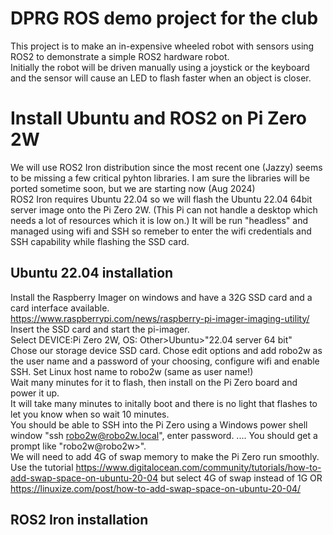 # DPRG ROS demo project for the club
This project is to make an in-expensive wheeled robot with sensors using ROS2 to demonstrate a simple ROS2 hardware robot.</br>
Initially the robot will be driven manually using a joystick or the keyboard and the sensor will cause an LED to flash faster when an object is closer.</br>

# Install Ubuntu and ROS2 on Pi Zero 2W
We will use ROS2 Iron distribution since the most recent one (Jazzy) seems to be missing a few critical pyhton libraries. I am sure the libraries will be ported sometime soon, but we are starting now (Aug 2024)</br>
ROS2 Iron requires Ubuntu 22.04 so we will flash the Ubuntu 22.04 64bit server image onto the Pi Zero 2W. (This Pi can not handle a desktop which needs a lot of resources which it is low on.) It will be run "headless" and managed using wifi and SSH so remeber to enter the wifi credentials and SSH capability while flashing the SSD card.</br>
## Ubuntu 22.04 installation
Install the Raspberry Imager on windows and have a 32G SSD card and a card interface available. </br>
<https://www.raspberrypi.com/news/raspberry-pi-imager-imaging-utility/>
Insert the SSD card and start the pi-imager.</br>
Select DEVICE:Pi Zero 2W, OS: Other>Ubuntu>"22.04 server 64 bit"</br>
Chose our storage device SSD card. Chose edit options and add robo2w as the user name and a password of your choosing, configure wifi and enable SSH. Set Linux host name to robo2w (same as user name!)</br>
Wait many minutes for it to flash, then install on the Pi Zero board and power it up.</br>
It will take many minutes to initally boot and there is no light that flashes to let you know when so wait 10 minutes.</br>
You should be able to SSH into the Pi Zero using a Windows power shell window "ssh robo2w@robo2w.local", enter password.
.... You should get a prompt like "robo2w@robo2w>".</br>
We will need to add 4G of swap memory to make the Pi Zero run smoothly. Use the tutorial <https://www.digitalocean.com/community/tutorials/how-to-add-swap-space-on-ubuntu-20-04> but select 4G of swap instead of 1G OR <https://linuxize.com/post/how-to-add-swap-space-on-ubuntu-20-04/></br>
## ROS2 Iron installation
